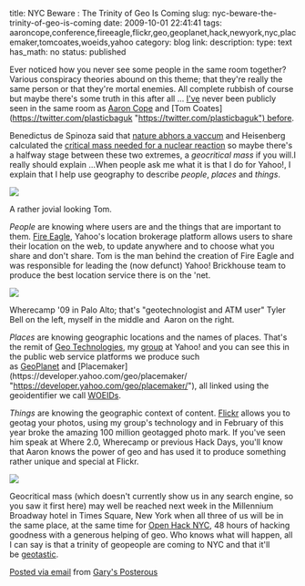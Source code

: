 title: NYC Beware : The Trinity of Geo Is Coming
slug: nyc-beware-the-trinity-of-geo-is-coming
date: 2009-10-01 22:41:41
tags: aaroncope,conference,fireeagle,flickr,geo,geoplanet,hack,newyork,nyc,placemaker,tomcoates,woeids,yahoo
category: blog
link: 
description: 
type: text
has_math: no
status: published

Ever noticed how you never see some people in the same room together? Various conspiracy theories abound on this theme; that they're really the same person or that they're mortal enemies. All complete rubbish of course but maybe there's some truth in this after all ... [I've](https://twitter.com/vicchi "https://twitter.com/vicchi") never been publicly seen in the same room as [Aaron Cope](https://twitter.com/straup "https://twitter.com/straup") and [Tom Coates](https://twitter.com/plasticbaguk "https://twitter.com/plasticbaguk") before.

<!-- TEASER_END -->

Benedictus de Spinoza said that [nature abhors a vaccum](https://en.wikiquote.org/wiki/Baruch_Spinoza "https://en.wikiquote.org/wiki/Baruch_Spinoza") and Heisenberg calculated the [critical mass needed for a nuclear reaction](https://www.sciencedirect.com/science?_ob=ArticleURL&_udi=B6TJ4-3YBBH8V-K&_user=10&_rdoc=1&_fmt=&_orig=search&_sort=d&_docanchor=&view=c&_searchStrId=1031610245&_rerunOrigin=google&_acct=C000050221&_version=1&_urlVersion=0&_userid=10&md5=6615dbb5d5743daef31b60594857495c "https://www.sciencedirect.com/science?_ob=ArticleURL&_udi=B6TJ4-3YBBH8V-K&_user=10&_rdoc=1&_fmt=&_orig=search&_sort=d&_docanchor=&view=c&_searchStrId=1031610245&_rerunOrigin=google&_acct=C000050221&_version=1&_urlVersion=0&_userid=10&md5=6615dbb5d5743daef31b60594857495c") so maybe there's a halfway stage between these two extremes, a *geocritical mass* if you will.I really should explain ...When people ask me what it is that I do for Yahoo!, I explain that I help use geography to describe *people*, *places* and *things*.

[![](https://farm4.static.flickr.com/3142/2939984506_51856ccea3.jpg)](https://www.flickr.com/photos/joi/2939984506/ "https://www.flickr.com/photos/joi/2939984506/")

A rather jovial looking Tom.

*People* are knowing where users are and the things that are important to them. [Fire Eagle](https://fireeagle.yahoo.net/ "https://fireeagle.yahoo.net/"), Yahoo's location brokerage platform allows users to share their location on the web, to update anywhere and to choose what you share and don't share. Tom is the man behind the creation of Fire Eagle and was responsible for leading the (now defunct) Yahoo! Brickhouse team to produce the best location service there is on the 'net.

[![](https://farm4.static.flickr.com/3388/3554626421_304e7eeaeb.jpg)](https://www.flickr.com/photos/vicchi/3554626421/in/set-72157618559477609/ "https://www.flickr.com/photos/vicchi/3554626421/in/set-72157618559477609/")

Wherecamp '09 in Palo Alto; that's "geotechnologist and ATM user" Tyler Bell on the left, myself in the middle and  Aaron on the right.

*Places* are knowing geographic locations and the names of places. That's the remit of [Geo Technologies](https://twitter.com/yahoogeo "https://twitter.com/yahoogeo"), my [group](https://www.ygeoblog.com/ "https://www.ygeoblog.com/") at Yahoo! and you can see this in the public web service platforms we produce such as [GeoPlanet](https://developer.yahoo.com/geo/geoplanet/ "https://developer.yahoo.com/geo/geoplanet/") and [Placemaker](https://developer.yahoo.com/geo/placemaker/ "https://developer.yahoo.com/geo/placemaker/"), all linked using the geoidentifier we call [WOEIDs](https://developer.yahoo.com/geo/geoplanet/guide/concepts.html "https://developer.yahoo.com/geo/geoplanet/guide/concepts.html").

*Things* are knowing the geographic context of content. [Flickr](https://www.flickr.com/ "https://www.flickr.com/") allows you to geotag your photos, using my group's technology and in February of this year broke the amazing 100 million geotagged photo mark. If you've seen him speak at Where 2.0, Wherecamp or previous Hack Days, you'll know that Aaron knows the power of geo and has used it to produce something rather unique and special at Flickr.

![](https://posterous.com/getfile/files.posterous.com/vicchi/DwWwyr2KgbvdRjwdCqVA0XSuOLXYMus5viXvzHrMyRt9f4XDadFRzu8rCk8R/ohdnyclogo_verysml.png)

Geocritical mass (which doesn't currently show us in any search engine, so you saw it first here) may well be reached next week in the Millennium Broadway hotel in Times Square, New York when all three of us will be in the same place, at the same time for [Open Hack NYC](https://openhacknyc.pbworks.com/ "https://openhacknyc.pbworks.com/"), 48 hours of hacking goodness with a generous helping of geo. Who knows what will happen, all I can say is that a trinity of geopeople are coming to NYC and that it'll be [geotastic](https://www.garygale.com/ "https://www.garygale.com/").  

[Posted via email](https://posterous.com "https://posterous.com") from [Gary's Posterous](https://vicchi.posterous.com/nyc-beware-the-trinity-of-geo-is-coming "https://vicchi.posterous.com/nyc-beware-the-trinity-of-geo-is-coming") 
